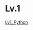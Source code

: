 # Lv.1

[Lv1_Python](https://school.programmers.co.kr/learn/challenges?order=recent&page=1&languages=python3&levels=1)
